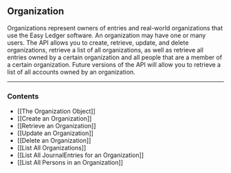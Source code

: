 
## Organization

Organizations represent owners of entries and real-world organizations that use the Easy Ledger software. An organization may have one or many users. The API allows you to create, retrieve, update, and delete organizations, retrieve a list of all organizations, as well as retrieve all entries owned by a certain organization and all people that are a member of a certain organization. Future versions of the API will allow you to retrieve a list of all accounts owned by an organization.
___
### Contents
- [[The Organization Object]]
- [[Create an Organization]]
- [[Retrieve an Organization]]
- [[Update an Organization]]
- [[Delete an Organization]]
- [[List All Organizations]]
- [[List All JournalEntries for an Organization]]
- [[List All Persons in an Organization]]





